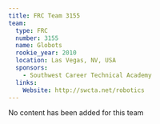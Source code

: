 ```yaml
---
title: FRC Team 3155
team:
  type: FRC
  number: 3155
  name: Globots
  rookie_year: 2010
  location: Las Vegas, NV, USA
  sponsors:
    - Southwest Career Technical Academy
  links:
    Website: http://swcta.net/robotics
---
```

No content has been added for this team
